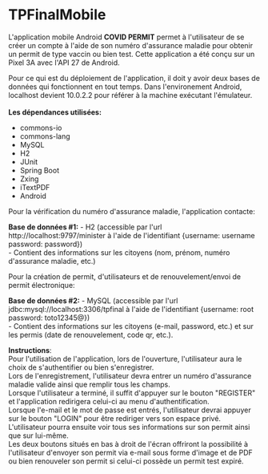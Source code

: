 # TPFinalMobile

L'application mobile Android **COVID PERMIT** permet à l'utilisateur de se créer un compte à l'aide de son numéro d'assurance maladie pour obtenir un permit de type vaccin ou bien test.
Cette application a été conçu sur un Pixel 3A avec l'API 27 de Android.

Pour ce qui est du déploiement de l'application, il doit y avoir deux bases de données qui fonctionnent en tout temps.
Dans l'environement Android, localhost devient 10.0.2.2 pour référer à la machine exécutant l'émulateur.<br />
<br />
**Les dépendances utilisées:**
  - commons-io
  - commons-lang
  - MySQL
  - H2
  - JUnit
  - Spring Boot
  - Zxing
  - iTextPDF
  - Android

Pour la vérification du numéro d'assurance maladie, l'application contacte:

  **Base de données #1:**
    - H2 (accessible par l'url http://localhost:9797/minister à l'aide de l'identifiant {username: username password: password})<br />
    - Contient des informations sur les citoyens (nom, prénom, numéro d'assurance maladie, etc.)
    
Pour la création de permit, d'utilisateurs et de renouvelement/envoi de permit électronique:

  **Base de données #2:**
    - MySQL (accessible par l'url jdbc:mysql://localhost:3306/tpfinal à l'aide de l'identifiant {username: root password: toto12345@})<br />
    - Contient des informations sur les citoyens (e-mail, password, etc.) et sur les permis (date de renouvelement, code qr, etc.).
    
**Instructions**:
<br />Pour l'utilisation de l'application, lors de l'ouverture, l'utilisateur aura le choix de s'authentifier ou bien s'enregistrer.
<br />Lors de l'enregistrement, l'utilisateur devra entrer un numéro d'assurance maladie valide ainsi que remplir tous les champs.
<br />Lorsque l'utilisateur a terminé, il suffit d'appuyer sur le bouton "REGISTER" et l'application redirigera celui-ci au menu d'authentification.
<br />Lorsque l'e-mail et le mot de passe est entrés, l'utilisateur devrai appuyer sur le bouton "LOGIN" pour être rediriger vers son espace privé.
<br />L'utilisateur pourra ensuite voir tous ses informations sur son permit ainsi que sur lui-même.
<br />Les deux boutons situés en bas à droit de l'écran offriront la possibilité à l'utilisateur d'envoyer son permit via e-mail sous forme d'image et de PDF ou bien renouveler son permit si celui-ci possède un permit test expiré.
